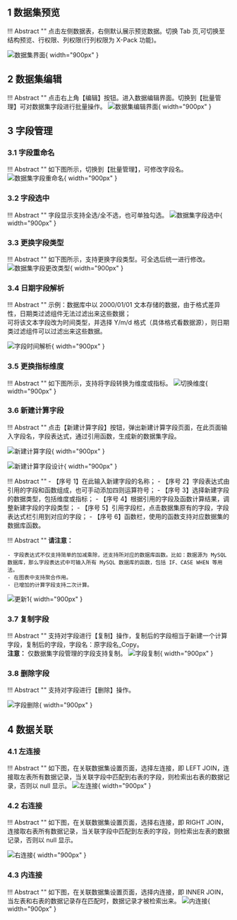 ## 1 数据集预览!!! Abstract ""    点击左侧数据表，右侧默认展示预览数据。切换 Tab 页,可切换至结构预览、行权限、列权限(行列权限为 X-Pack 功能)。![数据集界面](../../img/dataset_configuration/数据集界面.png){ width="900px" }  ## 2 数据集编辑!!! Abstract ""    点击右上角【编辑】按钮。进入数据编辑界面。切换到【批量管理】可对数据集字段进行批量操作。![数据集编辑界面](../../img/dataset_configuration/数据集编辑界面.png){ width="900px" }## 3 字段管理### 3.1 字段重命名!!! Abstract ""    如下图所示，切换到【批量管理】，可修改字段名。![数据集字段重命名](../../img/dataset_configuration/数据集字段重命名.png){ width="900px" }### 3.2 字段选中!!! Abstract ""    字段显示支持全选/全不选，也可单独勾选。![数据集字段选中](../../img/dataset_configuration/数据集字段选中.png){ width="900px" }### 3.3 更换字段类型!!! Abstract ""    如下图所示，支持更换字段类型。可全选后统一进行修改。![数据集字段更改类型](../../img/dataset_configuration/数据集字段更改类型.png){ width="900px" }### 3.4 日期字段解析!!! Abstract ""    示例：数据库中以 2000/01/01 文本存储的数据，由于格式差异性，日期类过滤组件无法过滤出来这些数据；      可将该文本字段改为时间类型，并选择 Y/m/d 格式（具体格式看数据源），则日期类过滤组件可以过滤出来这些数据。  ![字段时间解析](../../img/dataset_configuration/字段时间解析.png){ width="900px" }### 3.5 更换指标维度!!! Abstract ""    如下图所示，支持将字段转换为维度或指标。![切换维度](../../img/dataset_configuration/切换维度.png){ width="900px" }### 3.6 新建计算字段!!! Abstract ""    点击【新建计算字段】按钮，弹出新建计算字段页面，在此页面输入字段名，字段表达式，通过引用函数，生成新的数据集字段。![新建计算字段](../../img/dataset_configuration/新建计算字段.png){ width="900px" }![新建计算字段设计](../../img/dataset_configuration/新建计算字段设计.png){ width="900px" } !!! Abstract ""    - 【序号 1】在此输入新建字段的名称；    - 【序号 2】字段表达式由引用的字段和函数组成，也可手动添加四则运算符号；    - 【序号 3】选择新建字段的数据类型，包括维度或指标；    - 【序号 4】根据引用的字段及函数计算结果，调整新建字段的字段类型；    - 【序号 5】引用字段栏，点击数据集原有的字段，字段表达式栏引用到对应的字段；    - 【序号 6】函数栏，使用的函数支持对应数据集的数据库函数。!!! Abstract ""    **请注意：**     - 字段表达式不仅支持简单的加减乘除，还支持所对应的数据库函数。比如：数据源为 MySQL 数据库，那么字段表达式中可输入所有 MySQL 数据库的函数，包括 IF、CASE WHEN 等用法。    - 在图表中支持聚合作用。    - 已增加的计算字段支持二次计算。![更新1](../../newimg/2.2%20计算字段支持被二次引用.png){ width="900px" }### 3.7 复制字段!!! Abstract ""    支持对字段进行【复制】操作，复制后的字段相当于新建一个计算字段，复制后的字段，字段名：原字段名_Copy。      **注意：** 仅数据集字段管理的字段支持复制。![字段复制](../../img/dataset_configuration/字段复制.png){ width="900px" }### 3.8 删除字段!!! Abstract ""    支持对字段进行【删除】操作。  ![字段删除](../../img/dataset_configuration/字段删除.png){ width="900px" }## 4 数据关联### 4.1 左连接!!! Abstract ""    如下图，在关联数据集设置页面，选择左连接，即 LEFT JOIN，连接取左表所有数据记录，当关联字段中匹配到右表的字段，则检索出右表的数据记录，否则以 null 显示。 ![左连接](../../img/dataset_configuration/左连接.png){ width="900px" }### 4.2 右连接!!! Abstract ""    如下图，在关联数据集设置页面，选择右连接，即 RIGHT JOIN，连接取右表所有数据记录，当关联字段中匹配到左表的字段，则检索出左表的数据记录，否则以 null 显示。![右连接](../../img/dataset_configuration/右连接.png){ width="900px" } ### 4.3 内连接!!! Abstract ""    如下图，在关联数据集设置页面，选择内连接，即 INNER JOIN，当左表和右表的数据记录存在匹配时，数据记录才被检索出来。![内连接](../../img/dataset_configuration/内连接.png){ width="900px" }